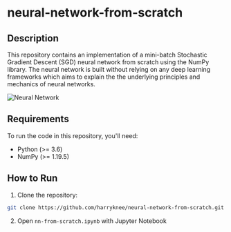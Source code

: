 # neural-network-from-scratch

## Description

This repository contains an implementation of a mini-batch Stochastic Gradient Descent (SGD) neural network from scratch using the NumPy library. The neural network is built without relying on any deep learning frameworks which aims to explain the the underlying principles and mechanics of neural networks.

![Neural Network](https://upload.wikimedia.org/wikipedia/commons/3/3d/Neural_network.svg)

## Requirements

To run the code in this repository, you'll need:

- Python (>= 3.6)
- NumPy (>= 1.19.5)

## How to Run

1. Clone the repository:

```bash
git clone https://github.com/harryknee/neural-network-from-scratch.git
```

2. Open `nn-from-scratch.ipynb` with Jupyter Notebook
